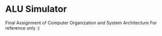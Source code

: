 # ALU Simulator
Final Assignment of Computer Organization and System Architecture
For reference only :)
